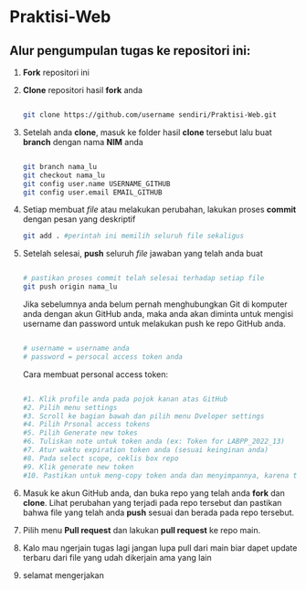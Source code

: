 # Praktisi-Web
## Alur pengumpulan tugas ke repositori ini:

1. **Fork** repositori ini

2. **Clone** repositori hasil **fork** anda

   ```sh

   git clone https://github.com/username sendiri/Praktisi-Web.git

   ```

3. Setelah anda **clone**, masuk ke folder hasil **clone** tersebut lalu buat **branch** dengan nama **NIM** anda

   ```sh

   git branch nama_lu
   git checkout nama_lu
   git config user.name USERNAME_GITHUB
   git config user.email EMAIL_GITHUB

   ```

4. Setiap membuat _file_ atau melakukan perubahan, lakukan proses **commit** dengan pesan yang deskriptif

   ```sh
   git add . #perintah ini memilih seluruh file sekaligus
   
   ```

5. Setelah selesai, **push** seluruh _file_ jawaban yang telah anda buat

   ```sh

   # pastikan proses commit telah selesai terhadap setiap file
   git push origin nama_lu

   ```
   
   Jika sebelumnya anda belum pernah menghubungkan Git di komputer anda dengan akun GitHub anda, maka anda akan diminta untuk mengisi username dan password untuk
   melakukan push ke repo GitHub anda.
   ```sh

   # username = username anda
   # password = persocal access token anda

   ```
   
   Cara membuat personal access token:
   ```sh
   
   #1. Klik profile anda pada pojok kanan atas GitHub
   #2. Pilih menu settings
   #3. Scroll ke bagian bawah dan pilih menu Dveloper settings
   #4. Pilih Prsonal access tokens
   #5. Pilih Generate new tokes
   #6. Tuliskan note untuk token anda (ex: Token for LABPP_2022_13)
   #7. Atur waktu expiration token anda (sesuai keinginan anda)
   #8. Pada select scope, ceklis box repo
   #9. Klik generate new token
   #10. Pastikan untuk meng-copy token anda dan menyimpannya, karena token hanya bisa diliat sekali (*Jika hilang, buat token baru)

   ```
   
6. Masuk ke akun GitHub anda, dan buka repo yang telah anda **fork** dan **clone**. Lihat perubahan yang terjadi pada repo tersebut dan pastikan bahwa file yang
   telah anda **push** sesuai dan berada pada repo tersebut.
   
7. Pilih menu **Pull request** dan lakukan **pull request** ke repo main.

8. Kalo mau ngerjain tugas lagi jangan lupa pull dari main biar dapet update terbaru dari file yang udah dikerjain ama yang lain

9. selamat mengerjakan
